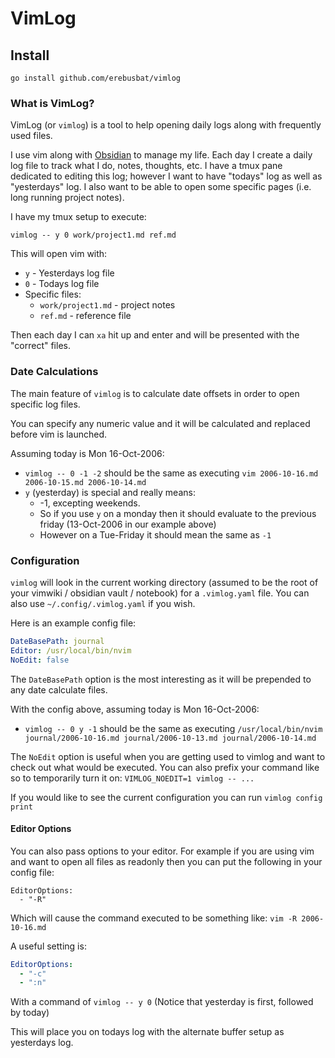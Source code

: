 # VimLog

## Install

```
go install github.com/erebusbat/vimlog
```

### What is VimLog?

VimLog (or `vimlog`) is a tool to help opening daily logs along with frequently used files.

I use vim along with [Obsidian](https://obsidian.md/) to manage my life.  Each day I create a daily log file to track what I do, notes, thoughts, etc.  I have a tmux pane dedicated to editing this log; however I want to have "todays" log as well as "yesterdays" log.  I also want to be able to open some specific pages (i.e. long running project notes).

I have my tmux setup to execute:

```
vimlog -- y 0 work/project1.md ref.md
```

This will open vim with:

  - `y` - Yesterdays log file
  - `0` - Todays log file
  - Specific files:
    - `work/project1.md` - project notes
    - `ref.md` - reference file

Then each day I can `xa` hit up and enter and will be presented with the "correct" files.

### Date Calculations

The main feature of `vimlog` is to calculate date offsets in order to open specific log files.

You can specify any numeric value and it will be calculated and replaced before vim is launched.

Assuming today is Mon 16-Oct-2006:

  - `vimlog -- 0 -1 -2` should be the same as executing `vim 2006-10-16.md 2006-10-15.md 2006-10-14.md`
  - `y` (yesterday) is special and really means:
    - -1, excepting weekends.
    - So if you use `y` on a monday then it should evaluate to the previous friday (13-Oct-2006 in our example above)
    - However on a Tue-Friday it should mean the same as `-1`

### Configuration

`vimlog` will look in the current working directory (assumed to be the root of your vimwiki / obsidian vault / notebook) for a `.vimlog.yaml` file.  You can also use `~/.config/.vimlog.yaml` if you wish.

Here is an example config file:

```yaml
DateBasePath: journal
Editor: /usr/local/bin/nvim
NoEdit: false
```

The `DateBasePath` option is the most interesting as it will be prepended to any date calculate files.

With the config above, assuming today is Mon 16-Oct-2006:

  - `vimlog -- 0 y -1` should be the same as executing `/usr/local/bin/nvim journal/2006-10-16.md journal/2006-10-13.md journal/2006-10-14.md`

The `NoEdit` option is useful when you are getting used to vimlog and want to check out what would be executed.  You can also prefix your command like so to temporarily turn it on: `VIMLOG_NOEDIT=1 vimlog -- ...`

If you would like to see the current configuration you can run `vimlog config print`

#### Editor Options

You can also pass options to your editor. For example if you are using vim and want to open all files as readonly then you can put the following in your config file:

```
EditorOptions:
  - "-R"
```

Which will cause the command executed to be something like: `vim -R 2006-10-16.md`

A useful setting is:

```yaml
EditorOptions:
  - "-c"
  - ":n"
```

With a command of `vimlog -- y 0` (Notice that yesterday is first, followed by today)

This will place you on todays log with the alternate buffer setup as yesterdays log.
